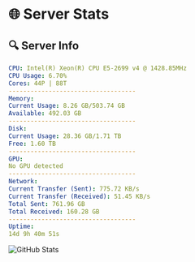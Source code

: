 # 🌐 Server Stats
## 🔍 Server Info
```yaml
CPU: Intel(R) Xeon(R) CPU E5-2699 v4 @ 1428.85MHz
CPU Usage: 6.70%
Cores: 44P | 88T
-----------------------------------
Memory:
Current Usage: 8.26 GB/503.74 GB
Available: 492.03 GB
-----------------------------------
Disk:
Current Usage: 28.36 GB/1.71 TB
Free: 1.60 TB
-----------------------------------
GPU:
No GPU detected
-----------------------------------
Network:
Current Transfer (Sent): 775.72 KB/s
Current Transfer (Received): 51.45 KB/s
Total Sent: 761.96 GB
Total Received: 160.28 GB
-----------------------------------
Uptime:
14d 9h 40m 51s
```
![GitHub Stats](https://img.shields.io/badge/Updated-2025-05-04_02:49:39-blue)